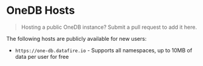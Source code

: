 # OneDB Hosts

> Hosting a public OneDB instance? Submit a pull request to add it here.

The following hosts are publicly available for new users:
* `https://one-db.datafire.io` - Supports all namespaces, up to 10MB of data per user for free
